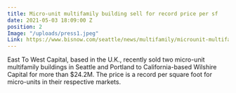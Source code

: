 ```yaml
---
title: Micro-unit multifamily building sell for record price per sf
date: 2021-05-03 18:09:00 Z
position: 2
Image: "/uploads/press1.jpeg"
Link: https://www.bisnow.com/seattle/news/multifamily/microunit-multifamily-buildings-sell-for-record-price-per-sf-97973
---
```


East To West Capital, based in the U.K., recently sold two micro-unit multifamily buildings in Seattle and Portland to California-based Wilshire Capital for more than $24.2M. The price is a record per square foot for micro-units in their respective markets.